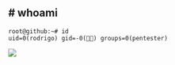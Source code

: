 ## # whoami

```
root@github:~# id
uid=0(rodrigo) gid=-0(👨‍💻) groups=0(pentester)
```

<a href="#" alt="Linkedin">
  <img src="https://img.shields.io/badge/-Linkedin-0e76a8?style=flat-square&logo=Linkedin&logoColor=white&link=https://www.linkedin.com/in/r-sampaio/" /></a>
